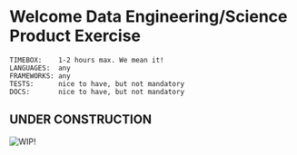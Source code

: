 # Welcome Data Engineering/Science Product Exercise

```
TIMEBOX:    1-2 hours max. We mean it!
LANGUAGES:  any
FRAMEWORKS: any
TESTS:      nice to have, but not mandatory
DOCS:       nice to have, but not mandatory
```

## UNDER CONSTRUCTION

![WIP!](https://cdn.theatlantic.com/thumbor/60Ru-wmiq_yZj6n_KgL6XPnGnbw=/media/img/posts/2015/10/Dunes8119construction/original.gif)

